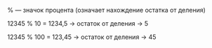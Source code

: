 
% — значок процента (означает нахождение остатка от деления) 

12345 % 10 = 1234,5 -> остаток от деления -> 5 

12345 % 100 = 123,45 -> остаток от деления -> 45